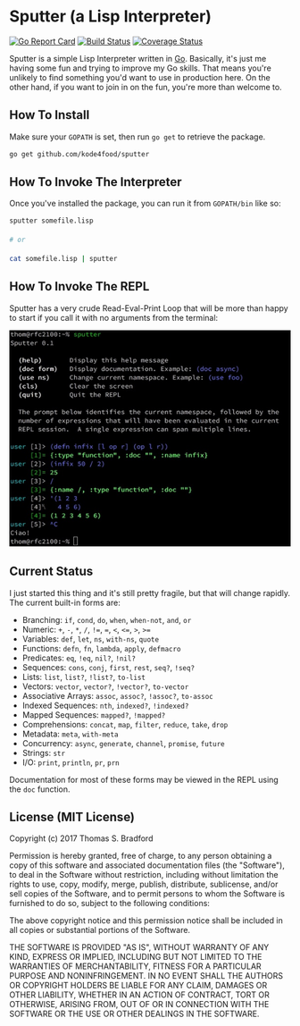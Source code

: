# Sputter (a Lisp Interpreter)
[![Go Report Card](https://goreportcard.com/badge/github.com/kode4food/sputter)](https://goreportcard.com/report/github.com/kode4food/sputter) [![Build Status](https://travis-ci.org/kode4food/sputter.svg?branch=master)](https://travis-ci.org/kode4food/sputter) [![Coverage Status](https://coveralls.io/repos/github/kode4food/sputter/badge.svg?branch=master)](https://coveralls.io/github/kode4food/sputter?branch=master)

Sputter is a simple Lisp Interpreter written in
[Go](https://golang.org/). Basically, it's just me having some fun
and trying to improve my Go skills. That means you're unlikely to
find something you'd want to use in production here. On the other
hand, if you want to join in on the fun, you're more than welcome
to.

## How To Install
Make sure your `GOPATH` is set, then run `go get` to retrieve the
package.

```bash
go get github.com/kode4food/sputter
```

## How To Invoke The Interpreter
Once you've installed the package, you can run it from `GOPATH/bin`
like so:

```bash
sputter somefile.lisp

# or

cat somefile.lisp | sputter
```

## How To Invoke The REPL
Sputter has a very crude Read-Eval-Print Loop that will be more than
happy to start if you call it with no arguments from the terminal:

<img src="docs/img/repl.jpeg" />

## Current Status
I just started this thing and it's still pretty fragile, but
that will change rapidly. The current built-in forms are:

  * Branching: `if`, `cond`, `do`, `when`, `when-not`, `and`, `or`
  * Numeric: `+`, `-`, `*`, `/`, `!=`, `=`, `<`, `<=`, `>`, `>=`
  * Variables: `def`, `let`, `ns`, `with-ns`, `quote`
  * Functions: `defn`, `fn`, `lambda`, `apply`, `defmacro`
  * Predicates: `eq`, `!eq`, `nil?`, `!nil?`
  * Sequences: `cons`, `conj`, `first`, `rest`, `seq?`, `!seq?`
  * Lists: `list`, `list?`, `!list?`, `to-list`
  * Vectors: `vector`, `vector?`, `!vector?`, `to-vector`
  * Associative Arrays: `assoc`, `assoc?`, `!assoc?`, `to-assoc`
  * Indexed Sequences: `nth`, `indexed?`, `!indexed?`
  * Mapped Sequences: `mapped?`, `!mapped?`
  * Comprehensions: `concat`, `map`, `filter`, `reduce`, `take`, `drop`
  * Metadata: `meta`, `with-meta`
  * Concurrency: `async`, `generate`, `channel`, `promise`, `future`
  * Strings: `str`
  * I/O: `print`, `println`, `pr`, `prn`

Documentation for most of these forms may be viewed in the
REPL using the `doc` function.

## License (MIT License)
Copyright (c) 2017 Thomas S. Bradford

Permission is hereby granted, free of charge, to any person
obtaining a copy of this software and associated documentation
files (the "Software"), to deal in the Software without
restriction, including without limitation the rights to use,
copy, modify, merge, publish, distribute, sublicense, and/or
sell copies of the Software, and to permit persons to whom the
Software is furnished to do so, subject to the following
conditions:

The above copyright notice and this permission notice shall be
included in all copies or substantial portions of the Software.

THE SOFTWARE IS PROVIDED "AS IS", WITHOUT WARRANTY OF ANY KIND,
EXPRESS OR IMPLIED, INCLUDING BUT NOT LIMITED TO THE WARRANTIES
OF MERCHANTABILITY, FITNESS FOR A PARTICULAR PURPOSE AND
NONINFRINGEMENT. IN NO EVENT SHALL THE AUTHORS OR COPYRIGHT
HOLDERS BE LIABLE FOR ANY CLAIM, DAMAGES OR OTHER LIABILITY,
WHETHER IN AN ACTION OF CONTRACT, TORT OR OTHERWISE, ARISING
FROM, OUT OF OR IN CONNECTION WITH THE SOFTWARE OR THE USE OR
OTHER DEALINGS IN THE SOFTWARE.
